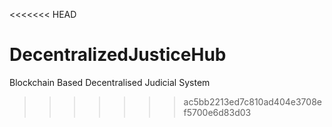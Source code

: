 <<<<<<< HEAD
# DecentralizedJusticeHub
Blockchain Based Decentralised Judicial System


>>>>>>> ac5bb2213ed7c810ad404e3708ef5700e6d83d03
